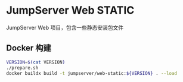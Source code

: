 # JumpServer Web STATIC

JumpServer Web 项目，包含一些静态安装包文件

## Docker 构建

```bash
VERSION=$(cat VERSION)
./prepare.sh
docker buildx build -t jumpserver/web-static:${VERSION} . --load
```
